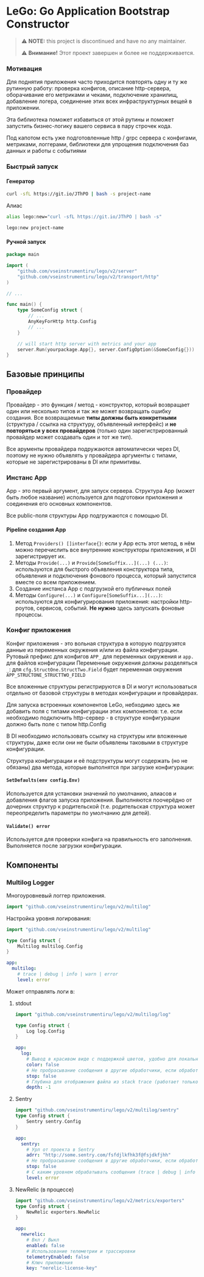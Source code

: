 # LeGo: Go Application Bootstrap Constructor

> ⚠️ **NOTE:** this project is discontinued and have no any maintainer.
> 
> ⚠️ **Внимание!** Этот проект завершен и более не поддерживается.

### Мотивация

Для поднятия приложения часто приходится повторять одну и ту же рутинную работу: проверка конфигов, описание
http-сервера, оборачивание его метриками и чеками, подключение хранилищ, добавление логера, соединение этих всех
инфраструктурных вещей в приложении.

Эта библиотека поможет избавиться от этой рутины и поможет запустить бизнес-логику вашего сервиса в пару строчек кода.

Под капотом есть уже подготовленные http / grpc сервера с конфигами, метриками, логгерами, библиотеки для упрощения
подключения баз данных и работы с событиями

### Быстрый запуск

#### Генератор

```bash
curl -sfL https://git.io/JThPO | bash -s project-name
```

Алиас

```bash
alias lego:new="curl -sfL https://git.io/JThPO | bash -s"

lego:new project-name
```

#### Ручной запуск

```go
package main

import (
    "github.com/vseinstrumentiru/lego/v2/server"
    "github.com/vseinstrumentiru/lego/v2/transport/http"
)

// ...

func main() {
    type SomeConfig struct {
        // ...
        AnyKeyForHttp http.Config
        // ...
    }

    // will start http server with metrics and your app
    server.Run(yourpackage.App{}, server.ConfigOption(&SomeConfig{}))
}
```

## Базовые принципы

### Провайдер

Провайдер - это функция / метод - конструктор, который возвращает один или несколько типов и так же может возвращать
ошибку создания. Все возвращаемые **типы должны быть конкретными** (структура / ссылка на структуру, объявленный
интерфейс) и **не повторяться у всех провайдеров** (только один зарегистрированный провайдер может
создавать один и тот же тип).

Все арументы провайдера подружаются автоматически через DI, поэтому не нужно объявлять у провайдера аргументы с типами,
которые не зарегистрированы в DI или примитивы.

### Инстанс App

App - это первый аргумент, для запуск сервера. Структура App (может быть любое название) используется для подготовки
приложения и соединения его основных компонентов.

Все public-поля структуры App подгружаются с помощью DI.

#### Pipeline создания App

1. Метод ```Providers() []interface{}```: если у App есть этот метод, в нём можно перечислить все внутренние
   конструкторы приложения, и DI зарегистрирует их.
1. Методы ```Provide(...)``` и ```Provide[SomeSuffix...](...) (...)```: используются для быстрого объявления
   конструктора типа, объявления и подключения фонового процесса, который запустится вместе со всем приложением.
1. Создание инстанса App с подгрузкой его публичных полей
1. Методы ```Configure(...)``` и ```Configure[SomeSuffix...](...)```: используются для конфигурирования приложения:
   настройки http-роутов, сервисов, событий. **Не нужно** здесь запускать фоновые процессы.

### Конфиг приложения

Конфиг приложения - это вольная структура в которую подгрузятся данные из переменных окружения и/или из файла
конфигурации. Рутовый префикс для конфигов ```APP_``` для переменных окружения и ```app.``` для файлов конфигурации
Переменные окружения должны разделяться ```_```: для ```сfg.StructOne.StructTwo.Field``` будет переменная
окружения ```APP_STRUCTONE_STRUCTTWO_FIELD```

Все вложенные структуры регистрируются в DI и могут использоваться отдельно от базовой структуры в методах конфигурации
и провайдерах.

Для запуска встроенных компонентов LeGo, небходимо здесь же добавить поля с типами конфигурации этих компонентов: т.е.
если необходимо подключить http-сервер - в структуре конфигурации должно быть поле с типом http.Config

В DI необходимо использовать ссылку на структуры или вложенные структуры, даже если они не были объявлены таковыми в
структуре конфигурации.

Структура конфигурации и её подструктуры могут содержать (но не обязаны) два метода, которые выполнятся при загрузке
конфигурации:

#### ```SetDefaults(env config.Env)```

Используется для установки значений по умолчанию, алиасов и добавления флагов запуска приложения. Выполняются поочерёдно
от дочерних структур к родительской (т.е. родительская структура может переопределить параметры по умолчанию для детей).

#### ```Validate() error```

Используется для проверки конфига на правильность его заполнения. Выполняется после загрузки конфигурации.

## Компоненты

### Multilog Logger

Многоуровневый логгер приложения.

```go
import "github.com/vseinstrumentiru/lego/v2/multilog"
```

Настройка уровня логирования:

```go
import "github.com/vseinstrumentiru/lego/v2/multilog"

type Config struct {
    Multilog multilog.Config
}
```

```yaml
app:
  multilog:
    # trace | debug | info | warn | error
    level: error
```

Может отправлять логи в:

1. stdout
    ```go
    import "github.com/vseinstrumentiru/lego/v2/multilog/log"

    type Config struct {
        Log log.Config
    }
    ```
    ```yaml
    app:
      log:
        # Вывод в красивом виде с поддержкой цветов, удобно для локальной разработки, но НЕ ПРОД (по умолчанию - false, вывод в JSON) (true | false)
        color: false
        # Не пробрасывание сообщения в другие обработчики, если обработан этим
        stop: false
        # Глубина для отображения файла из stack trace (работает только с color = true)
        depth: -1
    ```
1. Sentry
    ```go
    import "github.com/vseinstrumentiru/lego/v2/multilog/sentry"
    type Config struct {
        Sentry sentry.Config
    }
    ```
    ```yaml
    app:
      sentry:
        # Урл от проекта в Sentry
        adrr: "http://some.sentry.com/fsfdjlkfhk3f@fsjdkfjhh"
        # Не пробрасывание сообщения в другие обработчики, если обработан этим
        stop: false
        # С каким уровнем обрабатывать сообщения (trace | debug | info | warn | error)
        level: error
    ```
1. NewRelic (в процессе)
    ```go
    import "github.com/vseinstrumentiru/lego/v2/metrics/exporters"
    type Config struct {
        NewRelic exporters.NewRelic
    }
    ```
    ```yaml
    app:
      newrelic:
        # Вкл / Выкл
        enabled: false
        # Использование телеметрии и трассировки
        telemetryEnabled: false
        # Ключ приложения
        key: "nerelic-license-key"
    ```
